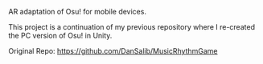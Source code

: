 AR adaptation of Osu! for mobile devices.

This project is a continuation of my previous repository where I re-created the PC version of Osu! in Unity.

Original Repo: https://github.com/DanSalib/MusicRhythmGame
